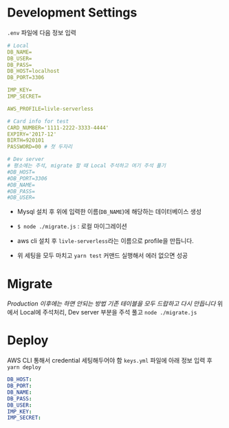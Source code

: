 # Development Settings
`.env` 파일에 다음 정보 입력

```yaml
# Local
DB_NAME=
DB_USER=
DB_PASS=
DB_HOST=localhost
DB_PORT=3306

IMP_KEY=
IMP_SECRET=

AWS_PROFILE=livle-serverless

# Card info for test
CARD_NUMBER='1111-2222-3333-4444'
EXPIRY='2017-12'
BIRTH=920101
PASSWORD=00 # 첫 두자리

# Dev server
# 평소에는 주석, migrate 할 때 Local 주석하고 여기 주석 풀기
#DB_HOST=
#DB_PORT=3306
#DB_NAME=
#DB_PASS=
#DB_USER=
```

- Mysql 설치 후 위에 입력한 이름(`DB_NAME`)에 해당하는 데이터베이스 생성
- `$ node ./migrate.js` : 로컬 마이그레이션

- aws cli 설치 후 `livle-serverless`라는 이름으로 profile을 만듭니다.

- 위 세팅을 모두 마치고 `yarn test` 커맨드 실행해서 에러 없으면 성공

# Migrate
*Production 이후에는 하면 안되는 방법*
*기존 테이블을 모두 드랍하고 다시 만듭니다*
위에서 Local에 주석처리, Dev server 부분을 주석 풀고 `node ./migrate.js`


# Deploy
AWS CLI 통해서 credential 세팅해두어야 함
`keys.yml` 파일에 아래 정보 입력 후 `yarn deploy`

```yaml
DB_HOST:
DB_PORT:
DB_NAME:
DB_PASS:
DB_USER:
IMP_KEY:
IMP_SECRET:
```
